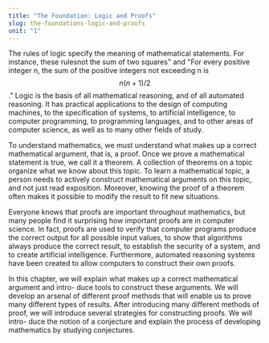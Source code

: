```yaml
--- 
title: "The Foundation: Logic and Proofs"
slug: the-foundations-logic-and-proofs
unit: "1"
---
```

The rules of logic specify the meaning of mathematical statements. For instance, these rulesnot the sum of two squares" and "For every positive integer n, the sum of the positive integers not exceeding n is $$n(n+1)/2$$." Logic is the basis of all mathematical reasoning, and of all automated reasoning. It has practical applications to the design of computing machines, to the specification of systems, to artificial intelligence, to computer programming, to programming languages, and to other areas of computer science, as well as to many other fields of study.

To understand mathematics, we must understand what makes up a correct mathematical argument, that is, a proof. Once we prove a mathematical statement is true, we call it a theorem. A collection of theorems on a topic organize what we know about this topic. To learn a mathematical topic, a person needs to actively construct mathematical arguments on this topic, and not just read exposition. Moreover, knowing the proof of a theorem often makes it possible to modify the result to fit new situations.

Everyone knows that proofs are important throughout mathematics, but many people find it surprising how important proofs are in computer science. In fact, proofs are used to verify that computer programs produce the correct output for all possible input values, to show that algorithms always produce the correct result, to establish the security of a system, and to create artificial intelligence. Furthermore, automated reasoning systems have been created to allow computers to construct their own proofs.

In this chapter, we will explain what makes up a correct mathematical argument and intro- duce tools to construct these arguments. We will develop an arsenal of different proof methods that will enable us to prove many different types of results. After introducing many different methods of proof, we will introduce several strategies for constructing proofs. We will intro- duce the notion of a conjecture and explain the process of developing mathematics by studying conjectures.